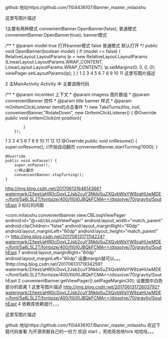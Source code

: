 github 地址https://github.com/1104436107/Banner_master_milaoshu

这里写图片描述

1主要有两种模式 
convenientBanner.OpenBanner(false); 普通模式 
convenientBanner.OpenBanner(true); banner模式

 /**
     * @param model true 打开banner模式  false 普通模式 默认打开
     */
    public void OpenBanner(boolean model) {
        if (model == false) {
            RelativeLayout.LayoutParams lp = new RelativeLayout.LayoutParams
            (LinearLayout.LayoutParams.WRAP_CONTENT, LinearLayout.LayoutParams.WRAP_CONTENT);
            lp.setMargins(0, 0, 0, 0);
            viewPager.setLayoutParams(lp);
        }
    }
1
2
3
4
5
6
7
8
9
10
11
这里写图片描述

2 主MainActivity Activity 中 主要调用代码

 /**
     * @param mcontext  上下文
     * @param imagess   图片数组
     * @param convenientBanner  控件
     * @param title      banner 样式
     * @param mOnItemClickListener  item的点击事件
     */
  new TakeTurns(this, null, convenientBanner,"RotateDown", new OnItemClickListener() {
            @Override
            public void onItemClick(int position){

            }
        });
1
2
3
4
5
6
7
8
9
10
11
12
13
 @Override
    public void onResume() {
        super.onResume();
        //开始自动翻页
        convenientBanner.startTurning(1000);
    }


    @Override
    public void onPause() {
        super.onPause();
        //停止翻页
        convenientBanner.stopTurning();
    }
http://img.blog.csdn.net/20170613164614366?watermark/2/text/aHR0cDovL2Jsb2cuY3Nkbi5uZXQvbWlsYW9zaHUwMDE=/font/5a6L5L2T/fontsize/400/fill/I0JBQkFCMA==/dissolve/70/gravity/SouthEast
3 标红的间距

 <com.milaoshu.convenientbanner.view.CBLoopViewPager
            android:id="@+id/cbLoopViewPager"
            android:layout_width="match_parent"
            android:clipChildren="false"
            android:layout_marginRight="60dp"
            android:layout_marginLeft="60dp"
            android:layout_height="match_parent" />
http://img.blog.csdn.net/20170613171114224?watermark/2/text/aHR0cDovL2Jsb2cuY3Nkbi5uZXQvbWlsYW9zaHUwMDE=/font/5a6L5L2T/fontsize/400/fill/I0JBQkFCMA==/dissolve/70/gravity/SouthEast
7
android:layout_marginRight="60dp"
android:layout_marginLeft="60dp"   设置margin就可以。。。
1http://img.blog.csdn.net/20170613171934259?watermark/2/text/aHR0cDovL2Jsb2cuY3Nkbi5uZXQvbWlsYW9zaHUwMDE=/font/5a6L5L2T/fontsize/400/fill/I0JBQkFCMA==/dissolve/70/gravity/SouthEast
2
convenientBanner.getViewPager().setPageMargin(30);  设置图中白色部分的距离
1
这里写图片描述
http://img.blog.csdn.net/20170613172603792?watermark/2/text/aHR0cDovL2Jsb2cuY3Nkbi5uZXQvbWlsYW9zaHUwMDE=/font/5a6L5L2T/fontsize/400/fill/I0JBQkFCMA==/dissolve/70/gravity/SouthEast
4 
依赖库依赖就行，，，

这里写图片描述

github 地址https://github.com/1104436107/Banner_master_milaoshu 
欢迎下载代码查看 为开源贡献自己的一份力 欢迎 start ，死啦死啦地fork 哈哈哈。。。
